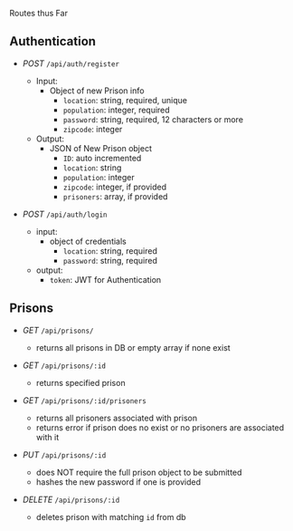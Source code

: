 Routes thus Far

## Authentication

- *POST* `/api/auth/register` 
  - Input: 
    - Object of new Prison info
      - `location`: string, required, unique
      - `population`: integer, required
      - `password`: string, required, 12 characters or more
      - `zipcode`: integer
  - Output:
    - JSON of New Prison object
      - `ID`: auto incremented
      - `location`: string
      - `population`: integer
      - `zipcode`: integer, if provided
      - `prisoners`: array, if provided


- *POST* `/api/auth/login`
  - input:
    - object of credentials
      - `location`: string, required
      - `password`: string, required
  - output:
    - `token`: JWT for Authentication


## Prisons
- *GET* `/api/prisons/`
  - returns all prisons in DB or empty array if none exist

- *GET* `/api/prisons/:id`
  - returns specified prison

- *GET* `/api/prisons/:id/prisoners`
  - returns all prisoners associated with prison
  - returns error if prison does no exist or no prisoners are associated with it

- *PUT* `/api/prisons/:id`
  - does NOT require the full prison object to be submitted
  - hashes the new password if one is provided

- *DELETE* `/api/prisons/:id`
  - deletes prison with matching `id` from db